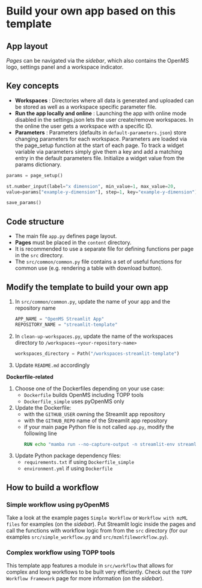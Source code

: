 # Build your own app based on this template

## App layout

*Pages* can be navigated via the *sidebar*, which also contains the OpenMS logo, settings panel and a workspace indicator.

## Key concepts

- **Workspaces**
: Directories where all data is generated and uploaded can be stored as well as a workspace specific parameter file.
- **Run the app locally and online**
: Launching the app with online mode disabled in the settings.json lets the user create/remove workspaces. In the online the user gets a workspace with a specific ID.
- **Parameters**
: Parameters (defaults in `default-parameters.json`) store changing parameters for each workspace. Parameters are loaded via the page_setup function at the start of each page. To track a widget variable via parameters simply give them a key and add a matching entry in the default parameters file. Initialize a widget value from the params dictionary.

```python
params = page_setup()

st.number_input(label="x dimension", min_value=1, max_value=20,
value=params["example-y-dimension"], step=1, key="example-y-dimension")

save_params()
```

## Code structure
- The main file `app.py` defines page layout.
- **Pages** must be placed in the `content` directory.
- It is recommended to use a separate file for defining functions per page in the `src` directory.
- The `src/common/common.py` file contains a set of useful functions for common use (e.g. rendering a table with download button).

## Modify the template to build your own app

1. In `src/common/common.py`, update the name of your app and the repository name
    ```python
    APP_NAME = "OpenMS Streamlit App"
    REPOSITORY_NAME = "streamlit-template"
    ```
2. In `clean-up-workspaces.py`, update the name of the workspaces directory to `/workspaces-<your-repository-name>`
    ```python
    workspaces_directory = Path("/workspaces-streamlit-template")
    ```
3. Update `README.md` accordingly


**Dockerfile-related**
1. Choose one of the Dockerfiles depending on your use case:
    - `Dockerfile` builds OpenMS including TOPP tools
    - `Dockerfile_simple` uses pyOpenMS only
2. Update the Dockerfile:
    - with the `GITHUB_USER` owning the Streamlit app repository
    - with the `GITHUB_REPO` name of the Streamlit app repository
    - if your main page Python file is not called `app.py`, modify the following line
        ```dockerfile
        RUN echo "mamba run --no-capture-output -n streamlit-env streamlit run app.py" >> /app/entrypoint.sh
        ```
3. Update Python package dependency files:
    - `requirements.txt` if using `Dockerfile_simple`
    - `environment.yml` if using `Dockerfile`

## How to build a workflow

### Simple workflow using pyOpenMS

Take a look at the example pages `Simple Workflow` or `Workflow with mzML files` for examples (on the *sidebar*). Put Streamlit logic inside the pages and call the functions with workflow logic from from the `src` directory (for our examples `src/simple_workflow.py` and `src/mzmlfileworkflow.py`).

### Complex workflow using TOPP tools

This template app features a module in `src/workflow` that allows for complex and long workflows to be built very efficiently. Check out the `TOPP Workflow Framework` page for more information (on the *sidebar*).
